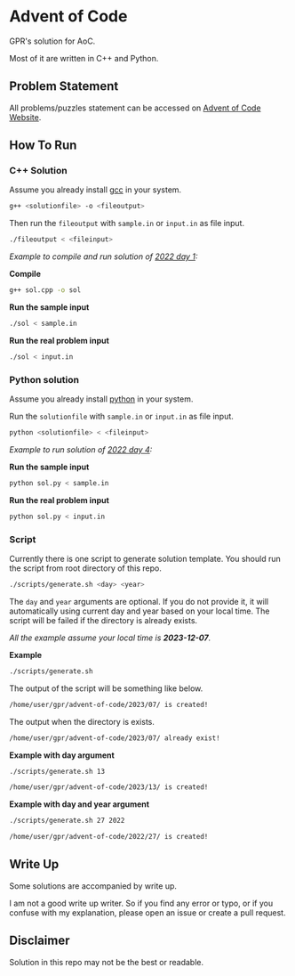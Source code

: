 # Advent of Code

GPR's solution for AoC.

Most of it are written in C++ and Python.

## Problem Statement

All problems/puzzles statement can be accessed on [Advent of Code Website][AoC].

## How To Run

### C++ Solution

Assume you already install [gcc][gcc] in your system.

```sh
g++ <solutionfile> -o <fileoutput>
```
Then run the `fileoutput` with `sample.in` or `input.in` as file input.

```sh
./fileoutput < <fileinput>
```

*Example to compile and run solution of [2022 day 1][day1]:*

**Compile**

```sh
g++ sol.cpp -o sol
```

**Run the sample input**

```sh
./sol < sample.in
```

**Run the real problem input**

```sh
./sol < input.in
```

### Python solution

Assume you already install [python][python] in your system.

Run the `solutionfile` with `sample.in` or `input.in` as file input.

```sh
python <solutionfile> < <fileinput>
```

*Example to run solution of [2022 day 4][day4]:*

**Run the sample input**

```sh
python sol.py < sample.in
```

**Run the real problem input**

```sh
python sol.py < input.in
```

### Script

Currently there is one script to generate solution template. You should run the
script from root directory of this repo.

```bash
./scripts/generate.sh <day> <year>
```

The `day` and `year` arguments are optional. If you do not provide it, it will
automatically using current day and year based on your local time. The script
will be failed if the directory is already exists.

*All the example assume your local time is **2023-12-07**.*

**Example**

```bash
./scripts/generate.sh
```

The output of the script will be something like below.

```bash
/home/user/gpr/advent-of-code/2023/07/ is created!
```

The output when the directory is exists.

```bash
/home/user/gpr/advent-of-code/2023/07/ already exist!
```

**Example with day argument**

```bash
./scripts/generate.sh 13
```

```bash
/home/user/gpr/advent-of-code/2023/13/ is created!
```

**Example with day and year argument**

```bash
./scripts/generate.sh 27 2022
```

```bash
/home/user/gpr/advent-of-code/2022/27/ is created!
```

## Write Up

Some solutions are accompanied by write up.

I am not a good write up writer. So if you find any error or typo, or if you
confuse with my explanation, please open an issue or create a pull request.

## Disclaimer

Solution in this repo may not be the best or readable.

[AoC]: https://adventofcode.com
[gcc]: https://gcc.gnu.org
[day1]: ./2022/01/sol.cpp
[python]: https://www.python.org
[day4]: ./2022/04/sol.py
